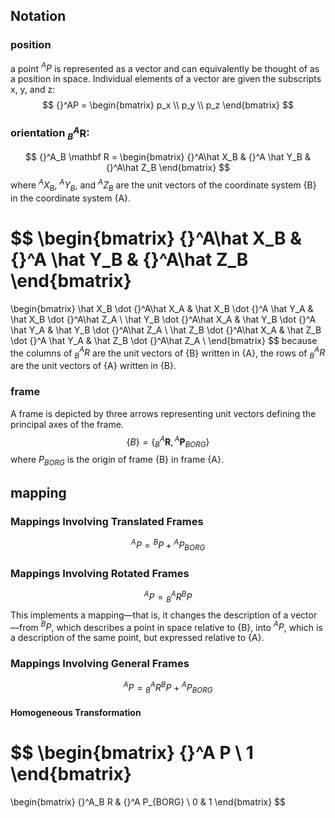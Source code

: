## Notation
### position
 a point ${}^A P$ is represented as a vector and
can equivalently be thought of as a position in space.
Individual elements of a vector are given the subscripts x, y, and z:
$$
{}^AP = \begin{bmatrix}
p_x \\
p_y \\
p_z
\end{bmatrix}
$$

### orientation ${}^A_B \mathbf R$: 
$$
{}^A_B \mathbf R = \begin{bmatrix}
{}^A\hat X_B & {}^A \hat Y_B & {}^A\hat Z_B
\end{bmatrix}
$$
where ${}^AX_B$, ${}^AY_B$, and ${}^AZ_B$ are the unit vectors of the coordinate system {B} in the coordinate system {A}.

$$
\begin{bmatrix}
{}^A\hat X_B & {}^A \hat Y_B & {}^A\hat Z_B
\end{bmatrix}
=
\begin{bmatrix}
\hat X_B \dot {}^A\hat X_A & \hat X_B \dot {}^A \hat Y_A & \hat X_B \dot {}^A\hat Z_A \\
\hat Y_B \dot {}^A\hat X_A & \hat Y_B \dot {}^A \hat Y_A & \hat Y_B \dot {}^A\hat Z_A \\
\hat Z_B \dot {}^A\hat X_A & \hat Z_B \dot {}^A \hat Y_A & \hat Z_B \dot {}^A\hat Z_A \\
\end{bmatrix}
$$
because the columns of ${}^A_B R$ are the unit vectors of {B} written in {A}, the rows of ${}^A_B R$ are the unit vectors of {A} written in {B}.

### frame
A frame is depicted by three arrows representing unit
vectors defining the principal axes of the frame.
$$
\{B\} = \{{}^A_B \mathbf R, {}^A \mathbf P_{BORG}\}
$$
where $P_{BORG}$ is the origin of frame {B} in frame {A}.

## mapping
### Mappings Involving Translated Frames
$$
{}^A P = {}^B P + {}^A P_{BORG}
$$
### Mappings Involving Rotated Frames
$$
{}^A P = {}^A_B R {}^B P
$$
This  implements a mapping—that is, it changes the description of a
vector—from ${}^BP$, which describes a point in space relative to {B}, into ${}^AP$, which is
a description of the same point, but expressed relative to {A}.

### Mappings Involving General Frames
$$
{}^A P = {}^A_B R {}^B P + {}^A P_{BORG}
$$
#### Homogeneous Transformation
$$
\begin{bmatrix}
{}^A P \\
1
\end{bmatrix}
=
\begin{bmatrix}
{}^A_B R & {}^A P_{BORG} \\
0 & 1
\end{bmatrix}
$$
